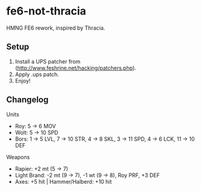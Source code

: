 # fe6-not-thracia
HMNG FE6 rework, inspired by Thracia.

## Setup

1. Install a UPS patcher from (http://www.feshrine.net/hacking/patchers.php).
2. Apply .ups patch.
3. Enjoy!

## Changelog
Units
- Roy: 5 -> 6 MOV
- Wolt: 5 -> 10 SPD
- Bors: 1 -> 5 LVL, 7 -> 10 STR, 4 -> 8 SKL, 3 -> 11 SPD, 4 -> 6 LCK, 11 -> 10 DEF

Weapons
- Rapier: +2 mt (5 → 7)
- Light Brand: -2 mt (9 → 7), -1 wt (9 → 8), Roy PRF, +3 DEF
- Axes: +5 hit | Hammer/Halberd: +10 hit
